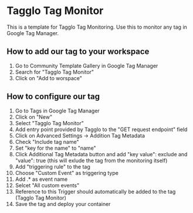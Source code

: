 # Tagglo Tag Monitor

This is a template for Tagglo Tag Monitoring. Use this to monitor any tag in Google Tag Manager.


## How to add our tag to your workspace

1. Go to Community Template Gallery in Google Tag Manager
2. Search for "Tagglo Tag Monitor"
3. Click on "Add to worspace"

## How to configure our tag

1. Go to Tags in Google Tag Manager
2. Click on "New"
3. Select "Tagglo Tag Monitor"
4. Add entry point provided by Tagglo to the "GET request endpoint" field
5. Click on Advanced Settings -> Addition Tag Metadata
6. Check "Include tag name"
7. Set "key for the name" to "name"
8. Click Additional Tag Metadata button and add "key value": exclude and "value": true (this will exlude the tag from the monitoring itself)
9. Add "triggering rule" to the tag
10. Choose "Custom Event" as triggering type
11. Add .* as event name
12. Selcet "All custom events"
13. Reference to this Trigger should automatically be added to the tag (Tagglo Tag Monitor)
14. Save the tag and deploy your container

